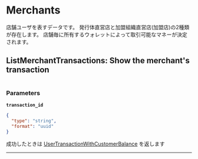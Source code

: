 # Merchants
店舗ユーザを表すデータです。
発行体直営店と加盟組織直営店(加盟店)の2種類が存在します。
店舗毎に所有するウォレットによって取引可能なマネーが決定されます。


<a name="list-merchant-transactions"></a>
## ListMerchantTransactions: Show the merchant's transaction

```swift

```



### Parameters
**`transaction_id`** 
  


```json
{
  "type": "string",
  "format": "uuid"
}
```



成功したときは
[UserTransactionWithCustomerBalance](./responses.md#user-transaction-with-customer-balance)
を返します



---



